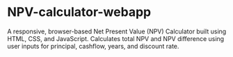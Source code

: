 # NPV-calculator-webapp
A responsive, browser-based Net Present Value (NPV) Calculator built using HTML, CSS, and JavaScript. Calculates total NPV and NPV difference using user inputs for principal, cashflow, years, and discount rate.
